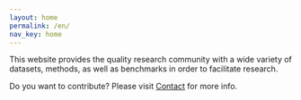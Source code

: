 ```yaml
---
layout: home
permalink: /en/
nav_key: home
---
```


<!-- The Video Quality Experts Group (VQEG) is a group of experts from various backgrounds and affiliations, including participants from several internationally recognized organizations, working in the field of video quality assessment. For more info, please visit our [About](/en/about/) page. -->

<!-- This website the output of the Tools and Subjective Labs Setup group.

Tools are available in the following categories:

Quality Analysis — software to run (video) quality analyses
Encoding — video encoding tools
Streaming — streaming and extracting information from video streams
Subjective Test Software — tools for running and analyzing subjective tests
Helper Tools — miscellaneous helper tools
The tools here have been contributed by different VQEG members and are free to use for research purposes. Furthermore, we provide guidance on how to perform subjective tests, and offer links to freely available video content. -->

This website provides the quality research community with a wide variety of datasets, methods, as well as benchmarks in order to facilitate research.

Do you want to contribute? Please visit [Contact](/en/contact/) for more info.